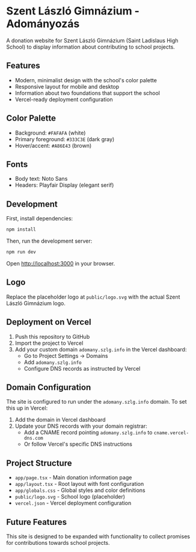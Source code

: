# Szent László Gimnázium - Adományozás

A donation website for Szent László Gimnázium (Saint Ladislaus High School) to display information about contributing to school projects.

## Features

- Modern, minimalist design with the school's color palette
- Responsive layout for mobile and desktop
- Information about two foundations that support the school
- Vercel-ready deployment configuration

## Color Palette

- Background: `#FAFAFA` (white)
- Primary foreground: `#333C3E` (dark gray)
- Hover/accent: `#A86E43` (brown)

## Fonts

- Body text: Noto Sans
- Headers: Playfair Display (elegant serif)

## Development

First, install dependencies:

```bash
npm install
```

Then, run the development server:

```bash
npm run dev
```

Open [http://localhost:3000](http://localhost:3000) in your browser.

## Logo

Replace the placeholder logo at `public/logo.svg` with the actual Szent László Gimnázium logo.

## Deployment on Vercel

1. Push this repository to GitHub
2. Import the project to Vercel
3. Add your custom domain `adomany.szlg.info` in the Vercel dashboard:
   - Go to Project Settings → Domains
   - Add `adomany.szlg.info`
   - Configure DNS records as instructed by Vercel

## Domain Configuration

The site is configured to run under the `adomany.szlg.info` domain. To set this up in Vercel:

1. Add the domain in Vercel dashboard
2. Update your DNS records with your domain registrar:
   - Add a CNAME record pointing `adomany.szlg.info` to `cname.vercel-dns.com`
   - Or follow Vercel's specific DNS instructions

## Project Structure

- `app/page.tsx` - Main donation information page
- `app/layout.tsx` - Root layout with font configuration
- `app/globals.css` - Global styles and color definitions
- `public/logo.svg` - School logo (placeholder)
- `vercel.json` - Vercel deployment configuration

## Future Features

This site is designed to be expanded with functionality to collect promises for contributions towards school projects.

